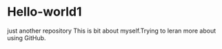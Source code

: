 # Hello-world1
just another repository
This is bit about myself.Trying to leran more about using GitHub.
